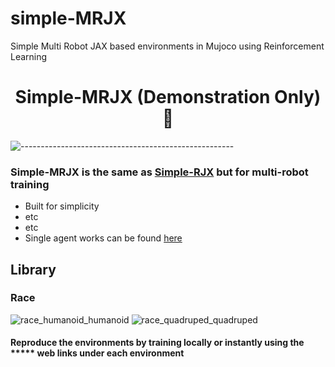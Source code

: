 # simple-MRJX

Simple Multi Robot JAX based environments in Mujoco using Reinforcement Learning

<div align="center">

# Simple-MRJX (Demonstration Only) :rocket:

</div>

![-----------------------------------------------------](https://raw.githubusercontent.com/andreasbm/readme/master/assets/lines/aqua.png)


### Simple-MRJX is the same as [Simple-RJX](https://github.com/i1Cps/simple-RJX) but for multi-robot training

+ Built for simplicity
+ etc
+ etc
+ Single agent works can be found [here](https://github.com/i1Cps/simple-RJX)

## Library

### Race

![race_humanoid_humanoid](https://github.com/user-attachments/assets/f1323a9c-df38-46a2-a872-76d8440173b2)
![race_quadruped_quadruped](https://github.com/user-attachments/assets/11136e6e-a6ba-4205-a8b3-57d298eb2098)




#### Reproduce the environments by training locally or instantly using the ***** web links under each environment
